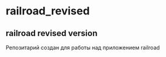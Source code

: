 # railroad_revised
## railroad revised version 

Репозитарий  создан для работы над приложением railroad 
